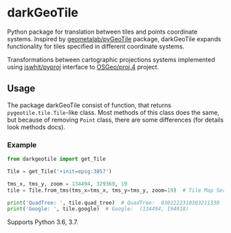 # darkGeoTile
Python package for translation between tiles and points coordinate systems. 
Inspired by [geometalab/pyGeoTile](https://github.com/geometalab/pyGeoTile) package, 
darkGeoTile expands functionality for tiles specified in different coordinate systems.

Transformations between cartographic projections systems 
implemented using [jswhit/pyproj](https://github.com/jswhit/pyproj) interface to 
[OSGeo/proj.4](https://github.com/OSGeo/proj.4) project. 

## Usage
The package darkGeoTile consist of function, that returns `pygeotile.tile.Tile`-like class. 
Most methods of this class does the same, but because of removing `Point` class, 
there are some differences (for details look methods docs).

### Example
```python
from darkgeotile import get_Tile

Tile = get_Tile('+init=epsg:3857')

tms_x, tms_y, zoom = 134494, 329369, 19
tile = Tile.from_tms(tms_x=tms_x, tms_y=tms_y, zoom=19)  # Tile Map Service (TMS) X Y and zoom

print('QuadTree: ', tile.quad_tree)  # QuadTree:  0302222310303211330
print('Google: ', tile.google)  # Google:  (134494, 194918)
```

Supports Python 3.6, 3.7.
